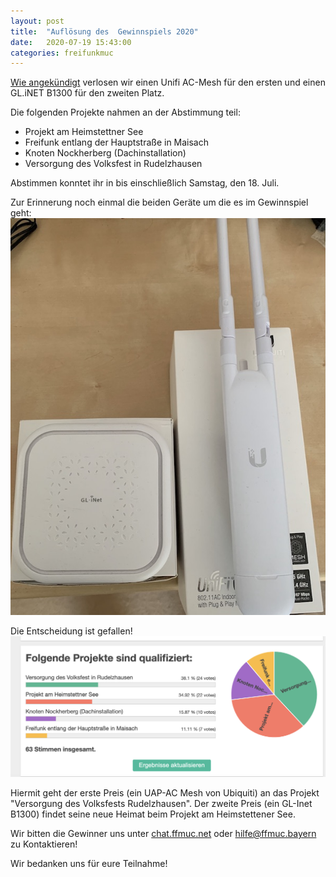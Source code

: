 ```yaml
---
layout: post
title:  "Auflösung des  Gewinnspiels 2020"
date:   2020-07-19 15:43:00
categories: freifunkmuc
---
```


 [Wie angekündigt](/freifunkmuc/2020/02/28/gewinnspiel/) verlosen wir einen Unifi AC-Mesh für den ersten und einen GL.iNET B1300 für den zweiten Platz.

Die folgenden Projekte nahmen an der Abstimmung teil:
  - Projekt am Heimstettner See
  - Freifunk entlang der Hauptstraße in Maisach
  - Knoten Nockherberg (Dachinstallation)
  - Versorgung des Volksfest in Rudelzhausen

Abstimmen konntet ihr in bis einschließlich Samstag, den 18. Juli.

Zur Erinnerung noch einmal die beiden Geräte um die es im Gewinnspiel geht:
![UAP-AC-M / GL.Inet B1300](/assets/posts/2020-gewinnspiel.jpg)

Die Entscheidung ist gefallen!
![ergebniss](/assets/posts/2020-gewinnspiel-aufloesung.png)

Hiermit geht der erste Preis (ein UAP-AC Mesh von Ubiquiti) an das Projekt "Versorgung des Volksfests Rudelzhausen".
Der zweite Preis (ein GL-Inet B1300) findet seine neue Heimat beim Projekt am Heimstettener See.

Wir bitten die Gewinner uns unter [chat.ffmuc.net](https://chat.ffmuc.net/) oder hilfe@ffmuc.bayern zu Kontaktieren!


Wir bedanken uns für eure Teilnahme!
